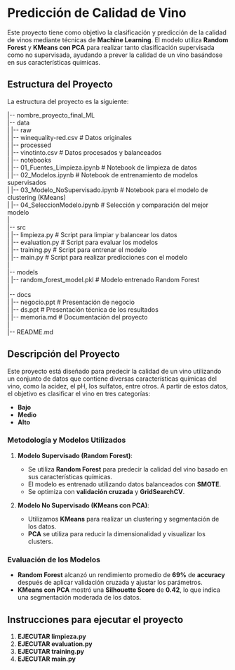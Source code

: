 # Predicción de Calidad de Vino

Este proyecto tiene como objetivo la clasificación y predicción de la calidad de vinos mediante técnicas de **Machine Learning**. El modelo utiliza **Random Forest** y **KMeans con PCA** para realizar tanto clasificación supervisada como no supervisada, ayudando a prever la calidad de un vino basándose en sus características químicas.

## **Estructura del Proyecto**

La estructura del proyecto es la siguiente:  

|-- nombre_proyecto_final_ML  
|-- data  
| |-- raw  
| |-- winequality-red.csv # Datos originales  
| |-- processed  
| |-- vinotinto.csv # Datos procesados y balanceados  
|
|-- notebooks  
| |-- 01_Fuentes_Limpieza.ipynb # Notebook de limpieza de datos  
| |-- 02_Modelos.ipynb # Notebook de entrenamiento de modelos supervisados  
| |-- 03_Modelo_NoSupervisado.ipynb # Notebook para el modelo de clustering (KMeans)  
| |-- 04_SeleccionModelo.ipynb # Selección y comparación del mejor modelo  
|  
|-- src  
| |-- limpieza.py # Script para limpiar y balancear los datos  
| |-- evaluation.py # Script para evaluar los modelos  
| |-- training.py # Script para entrenar el modelo  
| |-- main.py # Script para realizar predicciones con el modelo  
|  
|-- models  
| |-- random_forest_model.pkl # Modelo entrenado Random Forest  
|  
|-- docs  
| |-- negocio.ppt # Presentación de negocio  
| |-- ds.ppt # Presentación técnica de los resultados  
| |-- memoria.md # Documentación del proyecto  
|  
|-- README.md  


## **Descripción del Proyecto**

Este proyecto está diseñado para predecir la calidad de un vino utilizando un conjunto de datos que contiene diversas características químicas del vino, como la acidez, el pH, los sulfatos, entre otros. A partir de estos datos, el objetivo es clasificar el vino en tres categorías:

- **Bajo**
- **Medio**
- **Alto**

### **Metodología y Modelos Utilizados**

1. **Modelo Supervisado (Random Forest)**:
   - Se utiliza **Random Forest** para predecir la calidad del vino basado en sus características químicas.
   - El modelo es entrenado utilizando datos balanceados con **SMOTE**.
   - Se optimiza con **validación cruzada** y **GridSearchCV**.

2. **Modelo No Supervisado (KMeans con PCA)**:
   - Utilizamos **KMeans** para realizar un clustering y segmentación de los datos.
   - **PCA** se utiliza para reducir la dimensionalidad y visualizar los clusters.

### **Evaluación de los Modelos**
- **Random Forest** alcanzó un rendimiento promedio de **69%** de **accuracy** después de aplicar validación cruzada y ajustar los parámetros.
- **KMeans con PCA** mostró una **Silhouette Score** de **0.42**, lo que indica una segmentación moderada de los datos.

## **Instrucciones para ejecutar el proyecto**

1. **EJECUTAR limpieza.py**
2. **EJECUTAR evaluation.py**
3. **EJECUTAR training.py**
4. **EJECUTAR main.py**




